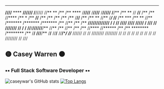    ******      **      ******** ******** **    **   **       **     **     *******   *******   ******** ****     **
  **////**    ****    **////// /**///// //**  **   /**      /**    ****   /**////** /**////** /**///// /**/**   /**
 **    //    **//**  /**       /**       //****    /**   *  /**   **//**  /**   /** /**   /** /**      /**//**  /**
/**         **  //** /*********/*******   //**     /**  *** /**  **  //** /*******  /*******  /******* /** //** /**
/**        **********////////**/**////     /**     /** **/**/** **********/**///**  /**///**  /**////  /**  //**/**
//**    **/**//////**       /**/**         /**     /**** //****/**//////**/**  //** /**  //** /**      /**   //****
 //****** /**     /** ******** /********   /**     /**/   ///**/**     /**/**   //**/**   //**/********/**    //***
  //////  //      // ////////  ////////    //      //       // //      // //     // //     // //////// //      /// 
## 🟡 Casey Warren ⚫️
### ▪️▪️ Full Stack Software Developer ▪️▪️
![caseywar's GitHub stats](https://github-readme-stats.vercel.app/api?username=caseywar&show_icons=true&theme=merko)
[![Top Langs](https://github-readme-stats.vercel.app/api/top-langs/?username=caseywar)](https://github.com/caseywar/github-readme-stats)



<!--
**caseywar/caseywar** is a ✨ _special_ ✨ repository because its `README.md` (this file) appears on your GitHub profile.

Here are some ideas to get you started:

- 🔭 I’m currently working on ...
- 🌱 I’m currently learning ...
- 👯 I’m looking to collaborate on ...
- 🤔 I’m looking for help with ...
- 💬 Ask me about ...
- 📫 How to reach me: ...
- 😄 Pronouns: ...
- ⚡ Fun fact: ...
-->
